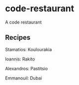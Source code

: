 # code-restaurant
A code restaurant

## Recipes

Stamatios: Koulourakia

Ioannis: Rakito

Alexandros: Pastitsio

Emmanouil: Dubai